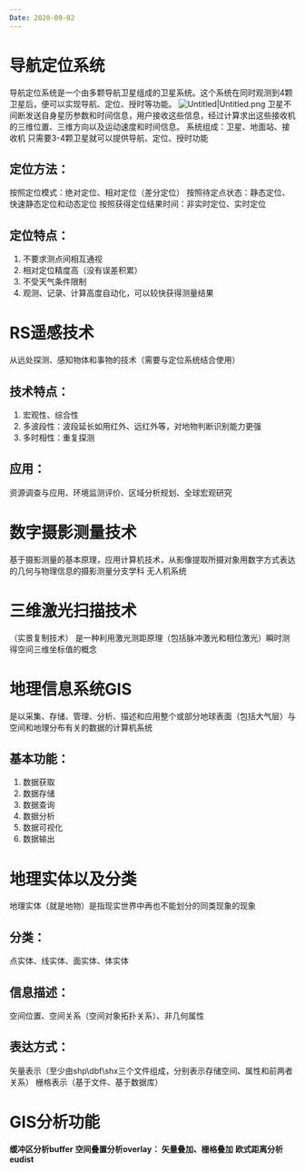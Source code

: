 ```yaml
---
Date: 2020-09-02
---
```

# 导航定位系统
导航定位系统是一个由多颗导航卫星组成的卫星系统。这个系统在同时观测到4颗卫星后，便可以实现导航、定位、授时等功能。
![Untitled|Untitled.png](https://pub-94eece7237094db1a48a9e8c5773cafa.r2.dev/bensstudy/2025/06-Untitled1749306578803.png)
卫星不间断发送自身星历参数和时间信息，用户接收这些信息，经过计算求出这些接收机的三维位置、三维方向以及运动速度和时间信息。
系统组成：卫星、地面站、接收机
只需要3-4颗卫星就可以提供导航、定位、授时功能
## 定位方法：
按照定位模式：绝对定位、相对定位（差分定位）
按照待定点状态：静态定位、快速静态定位和动态定位
按照获得定位结果时间：非实时定位、实时定位
## 定位特点：
1. 不要求测点间相互通视
2. 相对定位精度高（没有误差积累）
3. 不受天气条件限制
4. 观测、记录、计算高度自动化，可以较快获得测量结果
# RS遥感技术
从远处探测、感知物体和事物的技术（需要与定位系统结合使用）
## 技术特点：
1. 宏观性、综合性
2. 多波段性：波段延长如用红外、远红外等，对地物判断识别能力更强
3. 多时相性：重复探测
## 应用：
资源调查与应用、环境监测评价、区域分析规划、全球宏观研究
# 数字摄影测量技术
基于摄影测量的基本原理，应用计算机技术，从影像提取所摄对象用数字方式表达的几何与物理信息的摄影测量分支学科
无人机系统
# 三维激光扫描技术
（实景复制技术）
是一种利用激光测距原理（包括脉冲激光和相位激光）瞬时测得空间三维坐标值的概念
# 地理信息系统GIS
是以采集、存储、管理、分析、描述和应用整个或部分地球表面（包括大气层）与空间和地理分布有关的数据的计算机系统
## 基本功能：
1. 数据获取
2. 数据存储
3. 数据查询
4. 数据分析
5. 数据可视化
6. 数据输出
# 地理实体以及分类
地理实体（就是地物）是指现实世界中再也不能划分的同类现象的现象
## 分类：
点实体、线实体、面实体、体实体
## 信息描述：
空间位置、空间关系（空间对象拓扑关系）、非几何属性
## 表达方式：
矢量表示（至少由shp\dbf\shx三个文件组成，分别表示存储空间、属性和前两者关系）
栅格表示（基于文件、基于数据库）
# GIS分析功能
**缓冲区分析buffer**
**空间叠置分析overlay： 矢量叠加、栅格叠加**
**欧式距离分析eudist**